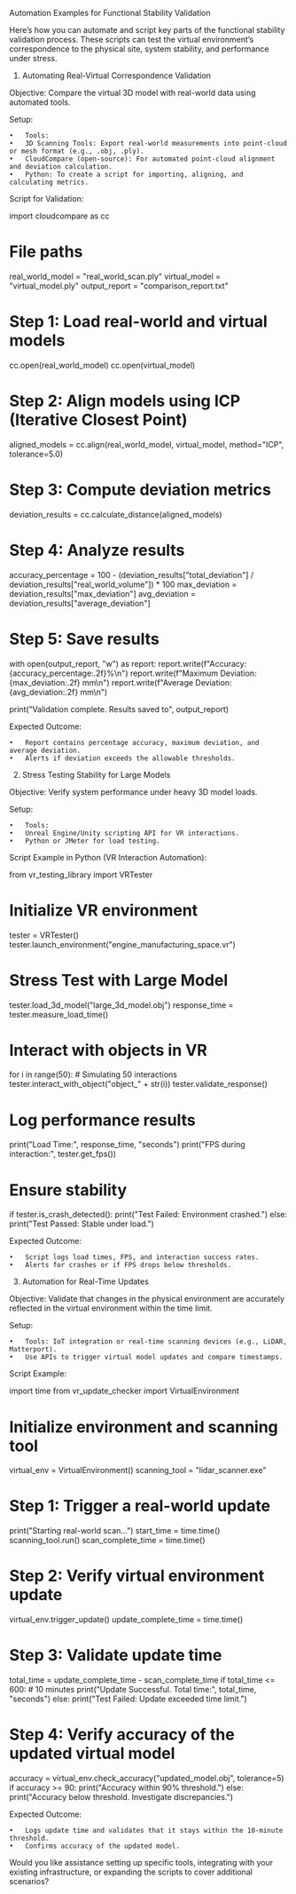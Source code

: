 Automation Examples for Functional Stability Validation

Here’s how you can automate and script key parts of the functional stability validation process. These scripts can test the virtual environment’s correspondence to the physical site, system stability, and performance under stress.

1. Automating Real-Virtual Correspondence Validation

Objective: Compare the virtual 3D model with real-world data using automated tools.

Setup:

	•	Tools:
	•	3D Scanning Tools: Export real-world measurements into point-cloud or mesh format (e.g., .obj, .ply).
	•	CloudCompare (open-source): For automated point-cloud alignment and deviation calculation.
	•	Python: To create a script for importing, aligning, and calculating metrics.

Script for Validation:

import cloudcompare as cc

# File paths
real_world_model = "real_world_scan.ply"
virtual_model = "virtual_model.ply"
output_report = "comparison_report.txt"

# Step 1: Load real-world and virtual models
cc.open(real_world_model)
cc.open(virtual_model)

# Step 2: Align models using ICP (Iterative Closest Point)
aligned_models = cc.align(real_world_model, virtual_model, method="ICP", tolerance=5.0)

# Step 3: Compute deviation metrics
deviation_results = cc.calculate_distance(aligned_models)

# Step 4: Analyze results
accuracy_percentage = 100 - (deviation_results["total_deviation"] / deviation_results["real_world_volume"]) * 100
max_deviation = deviation_results["max_deviation"]
avg_deviation = deviation_results["average_deviation"]

# Step 5: Save results
with open(output_report, "w") as report:
    report.write(f"Accuracy: {accuracy_percentage:.2f}%\n")
    report.write(f"Maximum Deviation: {max_deviation:.2f} mm\n")
    report.write(f"Average Deviation: {avg_deviation:.2f} mm\n")

print("Validation complete. Results saved to", output_report)

Expected Outcome:

	•	Report contains percentage accuracy, maximum deviation, and average deviation.
	•	Alerts if deviation exceeds the allowable thresholds.

2. Stress Testing Stability for Large Models

Objective: Verify system performance under heavy 3D model loads.

Setup:

	•	Tools:
	•	Unreal Engine/Unity scripting API for VR interactions.
	•	Python or JMeter for load testing.

Script Example in Python (VR Interaction Automation):

from vr_testing_library import VRTester

# Initialize VR environment
tester = VRTester()
tester.launch_environment("engine_manufacturing_space.vr")

# Stress Test with Large Model
tester.load_3d_model("large_3d_model.obj")
response_time = tester.measure_load_time()

# Interact with objects in VR
for i in range(50):  # Simulating 50 interactions
    tester.interact_with_object("object_" + str(i))
    tester.validate_response()

# Log performance results
print("Load Time:", response_time, "seconds")
print("FPS during interaction:", tester.get_fps())

# Ensure stability
if tester.is_crash_detected():
    print("Test Failed: Environment crashed.")
else:
    print("Test Passed: Stable under load.")

Expected Outcome:

	•	Script logs load times, FPS, and interaction success rates.
	•	Alerts for crashes or if FPS drops below thresholds.

3. Automation for Real-Time Updates

Objective: Validate that changes in the physical environment are accurately reflected in the virtual environment within the time limit.

Setup:

	•	Tools: IoT integration or real-time scanning devices (e.g., LiDAR, Matterport).
	•	Use APIs to trigger virtual model updates and compare timestamps.

Script Example:

import time
from vr_update_checker import VirtualEnvironment

# Initialize environment and scanning tool
virtual_env = VirtualEnvironment()
scanning_tool = "lidar_scanner.exe"

# Step 1: Trigger a real-world update
print("Starting real-world scan...")
start_time = time.time()
scanning_tool.run()
scan_complete_time = time.time()

# Step 2: Verify virtual environment update
virtual_env.trigger_update()
update_complete_time = time.time()

# Step 3: Validate update time
total_time = update_complete_time - scan_complete_time
if total_time <= 600:  # 10 minutes
    print("Update Successful. Total time:", total_time, "seconds")
else:
    print("Test Failed: Update exceeded time limit.")

# Step 4: Verify accuracy of the updated virtual model
accuracy = virtual_env.check_accuracy("updated_model.obj", tolerance=5)
if accuracy >= 90:
    print("Accuracy within 90% threshold.")
else:
    print("Accuracy below threshold. Investigate discrepancies.")

Expected Outcome:

	•	Logs update time and validates that it stays within the 10-minute threshold.
	•	Confirms accuracy of the updated model.

Would you like assistance setting up specific tools, integrating with your existing infrastructure, or expanding the scripts to cover additional scenarios?
